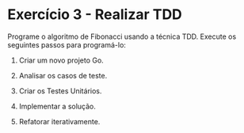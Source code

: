 # Exercício 3 - Realizar TDD

Programe o algoritmo de Fibonacci usando a técnica TDD. Execute os seguintes
passos para programá-lo:

1. Criar um novo projeto Go.

2. Analisar os casos de teste.

3. Criar os Testes Unitários.

4. Implementar a solução.

5. Refatorar iterativamente.
